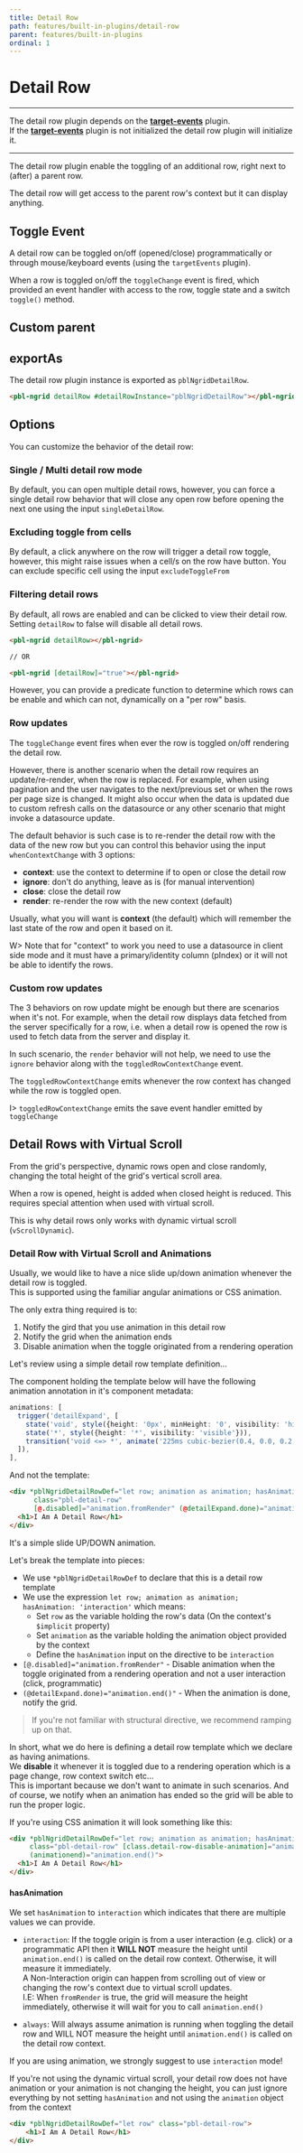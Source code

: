 ```yaml
---
title: Detail Row
path: features/built-in-plugins/detail-row
parent: features/built-in-plugins
ordinal: 1
---
```

# Detail Row

---

The detail row plugin depends on the **[target-events](../target-events)** plugin.  
If the **[target-events](../target-events)** plugin is not initialized the detail row plugin will initialize it.

---

The detail row plugin enable the toggling of an additional row, right next to (after) a parent row.

The detail row will get access to the parent row's context but it can display anything.

## Toggle Event

A detail row can be toggled on/off (opened/close) programmatically or through mouse/keyboard events (using the `targetEvents` plugin).

When a row is toggled on/off the `toggleChange` event is fired, which provided an event handler with access to the row, toggle state and a switch `toggle()` method.

<div pbl-example-view="pbl-detail-row-example"></div>

## Custom parent

<div pbl-example-view="pbl-custom-parent-example"></div>

## exportAs

The detail row plugin instance is exported as `pblNgridDetailRow`.

```html
<pbl-ngrid detailRow #detailRowInstance="pblNgridDetailRow"></pbl-ngrid>
```

## Options

You can customize the behavior of the detail row:

### Single / Multi detail row mode

By default, you can open multiple detail rows, however, you can force a single detail row behavior that will
close any open row before opening the next one using the input `singleDetailRow`.

### Excluding toggle from cells

By default, a click anywhere on the row will trigger a detail row toggle, however, this might raise issues
when a cell/s on the row have button. You can exclude specific cell using the input `excludeToggleFrom`

<div pbl-example-view="pbl-single-and-exclude-mode-example"></div>

### Filtering detail rows

By default, all rows are enabled and can be clicked to view their detail row. Setting `detailRow` to false will disable all detail rows.

```html
<pbl-ngrid detailRow></pbl-ngrid>

// OR

<pbl-ngrid [detailRow]="true"></pbl-ngrid>
```

However, you can provide a predicate function to determine which rows can be enable and which can not, dynamically on a "per row" basis.

<div pbl-example-view="pbl-predicate-example"></div>

### Row updates

The `toggleChange` event fires when ever the row is toggled on/off rendering the detail row.

However, there is another scenario when the detail row requires an update/re-render, when the row is replaced.
For example, when using pagination and the user navigates to the next/previous set or when the rows per page size is changed.
It might also occur when the data is updated due to custom refresh calls on the datasource or any other scenario that might invoke a datasource update.

The default behavior is such case is to re-render the detail row with the data of the new row but you can control this behavior using the input `whenContextChange` with 3 options:

- **context**: use the context to determine if to open or close the detail row
- **ignore**: don't do anything, leave as is (for manual intervention)
- **close**: close the detail row
- **render**: re-render the row with the new context (default)

Usually, what you will want is **context** (the default) which will remember the last state of the row and open it based on it.

W> Note that for "context" to work you need to use a datasource in client side mode and it must have a primary/identity column (pIndex) or it will not be able to identify the rows.

<div pbl-example-view="pbl-multi-page-example"></div>

### Custom row updates

The 3 behaviors on row update might be enough but there are scenarios when it's not. For example, when the detail row displays data fetched from the server
specifically for a row, i.e. when a detail row is opened the row is used to fetch data from the server and display it.

In such scenario, the `render` behavior will not help, we need to use the `ignore` behavior along with the `toggledRowContextChange` event.

The `toggledRowContextChange` emits whenever the row context has changed while the row is toggled open.

I> `toggledRowContextChange` emits the save event handler emitted by `toggleChange`

## Detail Rows with Virtual Scroll

From the grid's perspective, dynamic rows open and close randomly, changing the total height of the grid's vertical scroll area.

When a row is opened, height is added when closed height is reduced. This requires special attention when used with virtual scroll.

This is why detail rows only works with dynamic virtual scroll (`vScrollDynamic`).

<div pbl-example-view="pbl-detail-row-virtual-scroll-example"></div>

### Detail Row with Virtual Scroll and Animations

Usually, we would like to have a nice slide up/down animation whenever the detail row is toggled.  
This is supported using the familiar angular animations or CSS animation.

The only extra thing required is to:

1. Notify the gird that you use animation in this detail row
1. Notify the grid when the animation ends
1. Disable animation when the toggle originated from a rendering operation

Let's review using a simple detail row template definition...

The component holding the template below will have the following animation annotation in it's component metadata:  

```typescript
animations: [
  trigger('detailExpand', [
    state('void', style({height: '0px', minHeight: '0', visibility: 'hidden'})),
    state('*', style({height: '*', visibility: 'visible'})),
    transition('void <=> *', animate('225ms cubic-bezier(0.4, 0.0, 0.2, 1)')),
  ]),
],
```

And not the template:

```html
<div *pblNgridDetailRowDef="let row; animation as animation; hasAnimation: 'interaction'"
      class="pbl-detail-row"
      [@.disabled]="animation.fromRender" (@detailExpand.done)="animation.end()" [@detailExpand]>
  <h1>I Am A Detail Row</h1>
</div>
```

It's a simple slide UP/DOWN animation.

Let's break the template into pieces:

- We use `*pblNgridDetailRowDef` to declare that this is a detail row template
- We use the expression `let row; animation as animation; hasAnimation: 'interaction'` which means:
  - Set `row` as the variable holding the row's data (On the context's `$implicit` property)
  - Set `animation` as the variable holding the animation object provided by the context
  - Define the `hasAnimation` input on the directive to be `interaction`
- `[@.disabled]="animation.fromRender"` - Disable animation when the toggle originated from a rendering operation and not a user interaction (click, programmatic)
- `(@detailExpand.done)="animation.end()"` - When the animation is done, notify the grid.

> If you're not familiar with structural directive, we recommend ramping up on that.

In short, what we do here is defining a detail row template which we declare as having animations.  
We **disable** it whenever it is toggled due to a rendering operation which is a page change, row context switch etc...  
This is important because we don't want to animate in such scenarios.
And of course, we notify when an animation has ended so the grid will be able to run the proper logic.

If you're using CSS animation it will look something like this:

```html
<div *pblNgridDetailRowDef="let row; animation as animation; hasAnimation: 'interaction'"
     class="pbl-detail-row" [class.detail-row-disable-animation]="animation.fromRender"
     (animationend)="animation.end()">
  <h1>I Am A Detail Row</h1>
</div>
```

#### hasAnimation

We set `hasAnimation` to `interaction` which indicates that there are multiple values we can provide.

- `interaction`: If the toggle origin is from a user interaction (e.g. click) or a programmatic API then it **WILL NOT**
                 measure the height until `animation.end()` is called on the detail row context.
                 Otherwise, it will measure it immediately.  
                 A Non-Interaction origin can happen from scrolling out of view or changing the row's context due to virtual scroll updates.  
                 I.E: When `fromRender` is true, the grid will measure the height immediately, otherwise it will wait for you to call `animation.end()`

- `always`: Will always assume animation is running when toggling the detail row and WILL NOT measure the height
            until `animation.end()` is called on the detail row context.

If you are using animation, we strongly suggest to use `interaction` mode!

If you're not using the dynamic virtual scroll, your detail row does not have animation or your animation is not changing the height, you can just ignore
everything by not setting `hasAnimation` and not using the `animation` object from the context

```html
<div *pblNgridDetailRowDef="let row" class="pbl-detail-row">
    <h1>I Am A Detail Row</h1>
</div>
```

